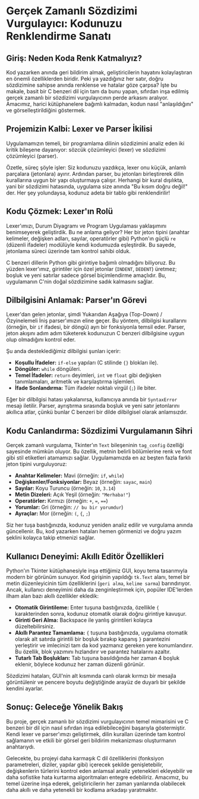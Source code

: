 # Gerçek Zamanlı Sözdizimi Vurgulayıcı: Kodunuzu Renklendirme Sanatı

## Giriş: Neden Koda Renk Katmalıyız?

Kod yazarken anında geri bildirim almak, geliştiricilerin hayatını kolaylaştıran en önemli özelliklerden biridir. Peki ya yazdığınız her satır, doğru sözdizimine sahipse anında renklense ve hatalar göze çarpsa? İşte bu makale, basit bir C benzeri dil için tam da bunu yapan, sıfırdan inşa edilmiş gerçek zamanlı bir sözdizimi vurgulayıcının perde arkasını aralıyor. Amacımız, harici kütüphanelere bağımlı kalmadan, kodun nasıl "anlaşıldığını" ve görselleştirildiğini göstermek.

## Projemizin Kalbi: Lexer ve Parser İkilisi

Uygulamamızın temeli, bir programlama dilinin sözdizimini analiz eden iki kritik bileşene dayanıyor: sözcük çözümleyici (lexer) ve sözdizimi çözümleyici (parser).

Özetle, süreç şöyle işler: Siz kodunuzu yazdıkça, lexer onu küçük, anlamlı parçalara (jetonlara) ayırır. Ardından parser, bu jetonları birleştirerek dilin kurallarına uygun bir yapı oluşturmaya çalışır. Herhangi bir kural dışılıkta, yani bir sözdizimi hatasında, uygulama size anında "Bu kısım doğru değil!" der. Her şey yolundaysa, kodunuz adeta bir tablo gibi renklendirilir!

## Kodu Çözmek: Lexer'ın Rolü

Lexer'ımızı, Durum Diyagramı ve Program Uygulaması yaklaşımını benimseyerek geliştirdik. Bu ne anlama geliyor? Her bir jeton tipini (anahtar kelimeler, değişken adları, sayılar, operatörler gibi) Python'ın güçlü `re` (düzenli ifadeler) modülüyle kendi kodumuzda eşleştirdik. Bu sayede, jetonlama süreci üzerinde tam kontrol sahibi olduk.

C benzeri dillerin Python gibi girintiye bağımlı olmadığını biliyoruz. Bu yüzden lexer'ımız, girintiler için özel jetonlar (`INDENT`, `DEDENT`) üretmez; boşluk ve yeni satırlar sadece görsel biçimlendirme amaçlıdır. Bu, uygulamanın C'nin doğal sözdizimine sadık kalmasını sağlar.

## Dilbilgisini Anlamak: Parser'ın Görevi

Lexer'dan gelen jetonlar, şimdi Yukarıdan Aşağıya (Top-Down) / Özyinelemeli İniş parser'ımızın eline geçer. Bu yöntem, dilbilgisi kurallarını (örneğin, bir `if` ifadesi, bir döngü) ayrı bir fonksiyonla temsil eder. Parser, jeton akışını adım adım tüketerek kodunuzun C benzeri dilbilgisine uygun olup olmadığını kontrol eder.

Şu anda desteklediğimiz dilbilgisi şunları içerir:

- **Koşullu İfadeler:** `if-else` yapıları (C stilinde `{}` blokları ile).
- **Döngüler:** `while` döngüleri.
- **Temel İfadeler:** `return` deyimleri, `int` ve `float` gibi değişken tanımlamaları, aritmetik ve karşılaştırma işlemleri.
- **İfade Sonlandırma:** Tüm ifadeler noktalı virgül (`;`) ile biter.

Eğer bir dilbilgisi hatası yakalanırsa, kullanıcıya anında bir `SyntaxError` mesajı iletilir. Parser, ayrıştırma sırasında boşluk ve yeni satır jetonlarını akıllıca atlar, çünkü bunlar C benzeri bir dilde dilbilgisel olarak anlamsızdır.

## Kodu Canlandırma: Sözdizimi Vurgulamanın Sihri

Gerçek zamanlı vurgulama, Tkinter'ın `Text` bileşeninin `tag_config` özelliği sayesinde mümkün oluyor. Bu özellik, metnin belirli bölümlerine renk ve font gibi stil etiketleri atamamızı sağlar. Uygulamamızda en az beşten fazla farklı jeton tipini vurguluyoruz:

- **Anahtar Kelimeler:** Mavi (örneğin: `if`, `while`)
- **Değişkenler/Fonksiyonlar:** Beyaz (örneğin: `sayac`, `main`)
- **Sayılar:** Koyu Turuncu (örneğin: `10`, `3.14`)
- **Metin Dizeleri:** Açık Yeşil (örneğin: `"Merhaba!"`)
- **Operatörler:** Kırmızı (örneğin: `+`, `=`, `==`)
- **Yorumlar:** Gri (örneğin: `// bu bir yorumdur`)
- **Ayraçlar:** Mor (örneğin: `(`, `{`, `;`)

Siz her tuşa bastığınızda, kodunuz yeniden analiz edilir ve vurgulama anında güncellenir. Bu, kod yazarken hataları hemen görmenizi ve doğru yazım şeklini kolayca takip etmenizi sağlar.

## Kullanıcı Deneyimi: Akıllı Editör Özellikleri

Python'ın Tkinter kütüphanesiyle inşa ettiğimiz GUI, koyu tema tasarımıyla modern bir görünüm sunuyor. Kod girişinin yapıldığı `tk.Text` alanı, temel bir metin düzenleyicinin tüm özelliklerini (`geri alma`, `kelime sarma`) barındırıyor. Ancak, kullanıcı deneyimini daha da zenginleştirmek için, popüler IDE'lerden ilham alan bazı akıllı özellikler ekledik:

- **Otomatik Girintileme:** Enter tuşuna bastığınızda, özellikle `{` karakterinden sonra, kodunuz otomatik olarak doğru girintiye kavuşur.
- **Girinti Geri Alma:** Backspace ile yanlış girintileri kolayca düzeltebilirsiniz.
- **Akıllı Parantez Tamamlama:** `{` tuşuna bastığınızda, uygulama otomatik olarak alt satırda girintili bir boşluk bırakıp kapanış `}` parantezini yerleştirir ve imlecinizi tam da kod yazmanız gereken yere konumlandırır. Bu özellik, blok yazımını hızlandırır ve parantez hatalarını azaltır.
- **Tutarlı Tab Boşlukları:** Tab tuşuna basıldığında her zaman 4 boşluk eklenir, böylece kodunuz her zaman düzenli görünür.

Sözdizimi hataları, GUI'nin alt kısmında canlı olarak kırmızı bir mesajla görüntülenir ve pencere boyutu değiştiğinde arayüz de duyarlı bir şekilde kendini ayarlar.

## Sonuç: Geleceğe Yönelik Bakış

Bu proje, gerçek zamanlı bir sözdizimi vurgulayıcının temel mimarisini ve C benzeri bir dil için nasıl sıfırdan inşa edilebileceğini başarıyla göstermiştir. Kendi lexer ve parser'ımızı geliştirmek, dilin kuralları üzerinde tam kontrol sağlamanın ve etkili bir görsel geri bildirim mekanizması oluşturmanın anahtarıydı.

Gelecekte, bu projeyi daha karmaşık C dil özelliklerini (fonksiyon parametreleri, diziler, yapılar gibi) içerecek şekilde genişletebilir, değişkenlerin türlerini kontrol eden anlamsal analiz yetenekleri ekleyebilir ve daha sofistike hata kurtarma algoritmaları entegre edebiliriz. Amacımız, bu temel üzerine inşa ederek, geliştiricilerin her zaman yanlarında olabilecek daha akıllı ve daha yetenekli bir kodlama arkadaşı yaratmaktır.
